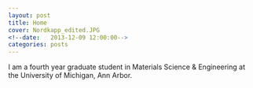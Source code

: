 ```yaml
---
layout: post
title: Home
cover: Nordkapp_edited.JPG
<!--date:   2013-12-09 12:00:00-->
categories: posts
---
```


I am a fourth year graduate student in Materials Science & Engineering at the University of Michigan, Ann Arbor.  

<!--## Introducing Flex, a Jekyll theme-->

<!--Flex is a minimalist, responsive theme based on the website, [The Development](http://thedevelopment.co).-->

<!--## Open Sourced on GitHub

Flex is open sourced on GitHub and is licensed under the [MIT License](http://opensource.org/licenses/MIT). Feel free to contribute to it anytime!-->
